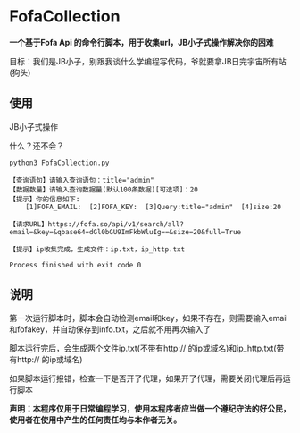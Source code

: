 # FofaCollection
**一个基于Fofa Api 的命令行脚本，用于收集url，JB小子式操作解决你的困难**

目标：我们是JB小子，别跟我谈什么学编程写代码，爷就要拿JB日完宇宙所有站(狗头)

## 使用

JB小子式操作

什么？还不会？
```
python3 FofaCollection.py

【查询语句】请输入查询语句：title="admin"
【数据数量】请输入查询数据量(默认100条数据)[可选项]：20
【提示】你的信息如下:
    [1]FOFA_EMAIL:  [2]FOFA_KEY:  [3]Query:title="admin"  [4]size:20

【请求URL】https://fofa.so/api/v1/search/all?email=&key=&qbase64=dGl0bGU9ImFkbWluIg==&size=20&full=True

【提示】ip收集完成，生成文件：ip.txt，ip_http.txt

Process finished with exit code 0
```

## 说明

第一次运行脚本时，脚本会自动检测email和key，如果不存在，则需要输入email和fofakey，并自动保存到info.txt，之后就不用再次输入了

脚本运行完后，会生成两个文件ip.txt(不带有http:// 的ip或域名)和ip_http.txt(带有http:// 的ip或域名)

如果脚本运行报错，检查一下是否开了代理，如果开了代理，需要关闭代理后再运行脚本

**声明：本程序仅用于日常编程学习，使用本程序者应当做一个遵纪守法的好公民，使用者在使用中产生的任何责任均与本作者无关。**
